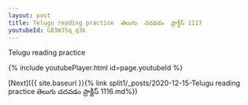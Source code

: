 ```yaml
---
layout: post
title: Telugu reading practice  తెలుగు  చదవడం  ప్రాక్టీస్ 1117
youtubeId: G83WJSq_q3k
---
```

 
 
Telugu reading practice
 
 
 
 
 


{% include youtubePlayer.html id=page.youtubeId %}
 
[Next]({{ site.baseurl }}{% link  split1/_posts/2020-12-15-Telugu reading practice  తెలుగు  చదవడం  ప్రాక్టీస్ 1116.md%})
 

